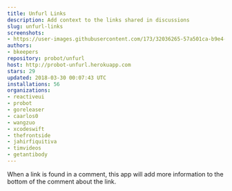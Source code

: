 ```yaml
---
title: Unfurl Links
description: Add context to the links shared in discussions
slug: unfurl-links
screenshots:
- https://user-images.githubusercontent.com/173/32036265-57a501ca-b9e4-11e7-9db3-52374fb7290c.png
authors:
- bkeepers
repository: probot/unfurl
host: http://probot-unfurl.herokuapp.com
stars: 29
updated: 2018-03-30 00:07:43 UTC
installations: 56
organizations:
- reactiveui
- probot
- goreleaser
- caarlos0
- wangzuo
- xcodeswift
- thefrontside
- jahirfiquitiva
- timvideos
- getantibody
---
```


When a link is found in a comment, this app will add more information to the bottom of the comment about the link.
